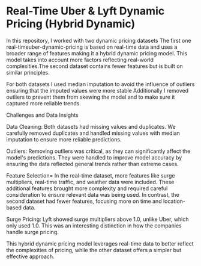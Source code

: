 # Real-Time Uber & Lyft Dynamic Pricing (Hybrid Dynamic)

In this repository, I worked with two dynamic pricing datasets The first one real-timeuber-dynamic-pricing is based on real-time data and uses a broader range of features making it a hybrid dynamic pricing model. This model takes into account more factors reflecting real-world complexities.The second dataset contains fewer features but is built on similar principles.

For both datasets I used median imputation to avoid the influence of outliers ensuring that the imputed values were more stable Additionally I removed outliers to prevent them from skewing the model and to make sure it captured more reliable trends.

Challenges and Data Insights

Data Cleaning: Both datasets had missing values and duplicates. We carefully removed duplicates and handled missing values with median imputation to ensure more reliable predictions.

Outliers: Removing outliers was critical, as they can significantly affect the model's predictions. They were handled to improve model accuracy by ensuring the data reflected general trends rather than extreme cases.

Feature Selection=  In the real-time dataset, more features like surge multipliers, real-time traffic, and weather data were included. These additional features brought more complexity and required careful consideration to ensure relevant data was being used. In contrast, the second dataset had fewer features, focusing more on time and location-based data.

Surge Pricing: Lyft showed surge multipliers above 1.0, unlike Uber, which only used 1.0. This was an interesting distinction in how the companies handle surge pricing.

This hybrid dynamic pricing model leverages real-time data to better reflect the complexities of pricing, while the other dataset offers a simpler but effective approach.
